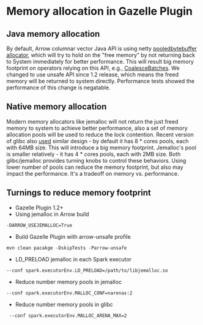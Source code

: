 # Memory allocation in Gazelle Plugin

## Java memory allocation
By default, Arrow columnar vector Java API is using netty [pooledbytebuffer allocator](https://github.com/apache/arrow/blob/master/java/memory/memory-netty/src/main/java/io/netty/buffer/PooledByteBufAllocatorL.java), which will try to hold on the "free memory" by not returning back to System immediately for better performance. This will result big memory footprint on operators relying on this API, e.g., [CoalesceBatches](https://github.com/oap-project/gazelle_plugin/blob/master/native-sql-engine/core/src/main/scala/com/intel/oap/execution/CoalesceBatchesExec.scala). We changed to use unsafe API since 1.2 release, which means the freed memory will be returned to system directly. Performance tests showed the performance of this change is negatable. 

## Native memory allocation
Modern memory allocators like jemalloc will not return the just freed memory to system to achieve better performance, also a set of memory allocation pools will be used to reduce the lock contention. Recent version of glibc also [used](https://sourceware.org/bugzilla/show_bug.cgi?id=11261) similar design - by default it has 8 * cores pools, each with 64MB size. This will introduce a big memory footprint. Jemalloc's pool is smaller relatively - it has 4 * cores pools, each with 2MB size. Both glibc/jemalloc provides turning knobs to control these behaviors. Using lower number of pools can reduce the memory footprint, but also may impact the performance. It's a tradeoff on memory vs. performance.

## Turnings to reduce memory footprint

- Gazelle Plugin 1.2+
- Using jemalloc in Arrow build
```
-DARROW_USEJEMALLOC=True
```
- Build Gazelle Plugin with arrow-unsafe profile
```
mvn clean pacakge -DskipTests -Parrow-unsafe
```
- LD_PRELOAD jemalloc in each Spark executor
```
--conf spark.executorEnv.LD_PRELOAD=/path/to/libjemalloc.so
```
- Reduce number memory pools in jemalloc
```
--conf spark.executorEnv.MALLOC_CONF=narenas:2
```
- Reduce number memory pools in glibc
```
 --conf spark.executorEnv.MALLOC_ARENA_MAX=2
```